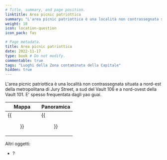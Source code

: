 ```yaml
---
# Title, summary, and page position.
linktitle: Area picnic patriottica
summary: "L'area picnic patriottica è una località non contrassegnata situata a nord-est della metropolitana di Jury Street, a sud del Vault 106 e a nord-ovest della Vault 101."
weight: 10
icon: location-question
icon_pack: fas

# Page metadata.
title: Area picnic patriottica
date: 2022-11-17
type: book # Do not modify.
commentable: true
tags: "Luoghi della Zona contaminata della Capitale"
hidden: true
---
```



L'area picnic patriottica è una località non contrassegnata situata a nord-est della metropolitana di Jury Street, a sud del Vault 106 e a nord-ovest della Vault 101. E' spesso frequentata dagli yao guai.

| Mappa                   | Panoramica                      |
| ----------------------- | ------------------------------- |
| {{<figure src="Vault_106_loc.webp">}} | {{<figure src="Patriotic_Picnic_Area.webp">}} |



Altri oggetti:
- ?